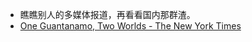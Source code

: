 - 瞧瞧别人的多媒体报道，再看看国内那群渣。
- [One Guantanamo, Two Worlds - The New York Times](https://www.nytimes.com/interactive/2017/06/05/opinion/one-guantanamo-two-worlds.html?smid=tw-nytopinion&smtyp=cur&_r=0)
